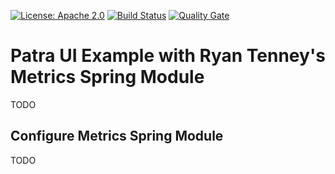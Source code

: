 [![License: Apache 2.0](https://img.shields.io/badge/License-Apache%202.0-blue.svg)](https://opensource.org/licenses/Apache-2.0) 
[![Build Status][travis-badge]][travis-badge-url] 
[![Quality Gate][sonarqube-badge]][sonarqube-badge-url] 

Patra UI Example with Ryan Tenney's Metrics Spring Module
===================================================================
TODO

## Configure Metrics Spring Module
TODO

[travis-badge]: https://travis-ci.org/indrabasak/metrics-example.svg?branch=master
[travis-badge-url]: https://travis-ci.org/indrabasak/metrics-example

[sonarqube-badge]: https://sonarcloud.io/api/badges/gate?key=com.basaki.metrics:metrics-example
[sonarqube-badge-url]: https://sonarcloud.io/dashboard/index/com.basaki.metrics:metrics-example 


